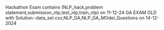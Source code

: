 Hackathon Exam contains (NLP_hack,problem statement,submission_nlp,test_nlp,train_nlp) on 11-12-24
GA EXAM OLD with Solution:-data_set.csv,NLP_GA,NLP_GA_MOdel_Questions on 14-12-2024
